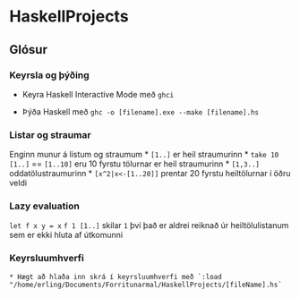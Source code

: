 # HaskellProjects

## Glósur
### Keyrsla og þýðing
* Keyra Haskell Interactive Mode með `ghci`

* Þýða Haskell með `ghc -o [filename].exe --make [filename].hs`

### Listar og straumar
Enginn munur á listum og straumum
    * `[1..]` er heil straumurinn
    * `take 10 [1..]` == `[1..10]` eru 10 fyrstu tölurnar er heil straumurinn
    * `[1,3..]` oddatölustraumurinn
    * `[x^2|x<-[1..20]]` prentar 20 fyrstu heiltölurnar í öðru veldi

### Lazy evaluation
`let f x y = x`   `f 1 [1..]`     skilar `1` því það er aldrei reiknað úr heiltölulistanum sem er ekki hluta af útkomunni

### Keyrsluumhverfi
    * Hægt að hlaða inn skrá í keyrsluumhverfi með `:load "/home/erling/Documents/Forritunarmal/HaskellProjects/[fileName].hs`